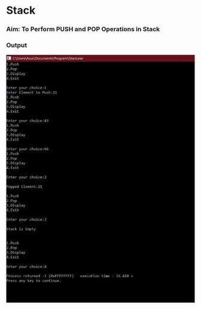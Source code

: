 # Stack
### Aim: To Perform PUSH and POP Operations in Stack
### Output
![Output](https://github.com/HrithikKarjule/Output-Images/blob/master/Stack.JPG)
 
